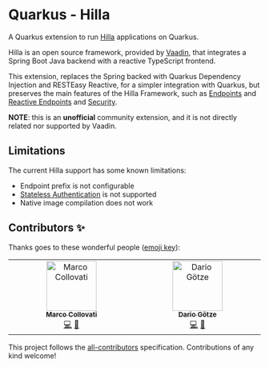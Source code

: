 # Quarkus - Hilla

A Quarkus extension to run [Hilla](https://hilla.dev) applications on Quarkus.

Hilla is an open source framework, provided by [Vaadin](https://vaadin.com),
that integrates a Spring Boot Java backend with a reactive TypeScript frontend.

This extension, replaces the Spring backed with Quarkus Dependency Injection and
RESTEasy Reactive, for a simpler integration with Quarkus, but preserves the
main features of the Hilla Framework, such
as [Endpoints](https://hilla.dev/docs/lit/guides/endpoints)
and [Reactive Endpoints](https://hilla.dev/docs/lit/guides/reactive-endpoints)
and [Security](https://hilla.dev/docs/lit/guides/security).

**NOTE**: this is an **unofficial** community extension, and it is not directly
related nor supported by Vaadin.

## Limitations

The current Hilla support has some known limitations:

* Endpoint prefix is not configurable
* [Stateless Authentication](https://hilla.dev/docs/lit/guides/security/spring-stateless)
  is not supported
* Native image compilation does not work

## Contributors ✨

Thanks goes to these wonderful
people ([emoji key](https://allcontributors.org/docs/en/emoji-key)):

<!-- ALL-CONTRIBUTORS-LIST:START - Do not remove or modify this section -->
<!-- prettier-ignore-start -->
<!-- markdownlint-disable -->
<table>
  <tbody>
    <tr>
      <td align="center" valign="top" width="14.28%"><a href="https://github.com/mcollovati"><img src="https://avatars.githubusercontent.com/u/4648894?s=100" width="100px;" alt="Marco Collovati"/><br /><sub><b>Marco Collovati</b></sub></a><br /><a href="https://github.com/mcollovati/quarkus-hilla/commits?author=mcollovati" title="Code">💻</a> <a href="#maintenance-mcollovati" title="Maintenance">🚧</a></td>
      <td align="center" valign="top" width="14.28%"><a href="https://github.com/Dudeplayz"><img src="https://avatars.githubusercontent.com/u/15174076?v=4?s=100" width="100px;" alt="Dario Götze"/><br /><sub><b>Dario Götze</b></sub></a><br /><a href="https://github.com/mcollovati/quarkus-hilla/commits?author=Dudeplayz" title="Code">💻</a> <a href="#maintenance-Dudeplayz" title="Maintenance">🚧</a></td>
    </tr>
  </tbody>
</table>

<!-- markdownlint-restore -->
<!-- prettier-ignore-end -->

<!-- ALL-CONTRIBUTORS-LIST:END -->

This project follows
the [all-contributors](https://github.com/all-contributors/all-contributors)
specification. Contributions of any kind welcome!